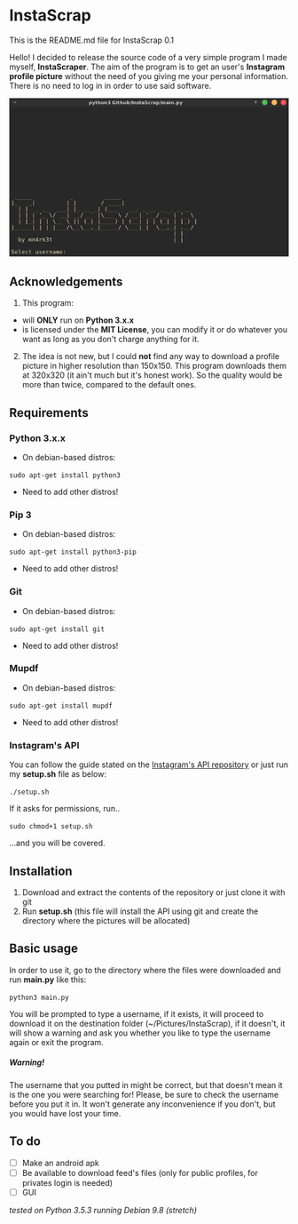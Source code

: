 # InstaScrap

This is the README.md file for InstaScrap 0.1

Hello! I decided to release the source code of a very simple program I made myself, **InstaScraper**. The aim of the program is to get an user's **Instagram profile picture** without the need of you giving me your personal information. There is no need to log in in order to use said software.

![alt text](screenshot.png "screenshot")

## Acknowledgements

1. This program:

* will **ONLY** run on **Python 3.x.x**
* is licensed under the **MIT License**, you can modify it or do whatever you want as long as you don't charge anything for it.

2. The idea is not new, but I could **not** find any way to download a profile picture in higher resolution than 150x150. This program downloads them at 320x320 (it ain't much but it's honest work). So the quality would be more than twice, compared to the default ones.

## Requirements

### Python 3.x.x

* On debian-based distros:

`sudo apt-get install python3`

* Need to add other distros!

### Pip 3

* On debian-based distros:

`sudo apt-get install python3-pip`

* Need to add other distros!

### Git

* On debian-based distros:

`sudo apt-get install git`

* Need to add other distros!

### Mupdf

* On debian-based distros:

`sudo apt-get install mupdf`

* Need to add other distros!

### Instagram's API

You can follow the guide stated on the [Instagram's API repository](https://github.com/ping/instagram_private_api#Install) or  just run my **setup.sh** file as below:

`./setup.sh`

If it asks for permissions, run..

`sudo chmod+1 setup.sh`

...and you will be covered.

## Installation

1. Download and extract the contents of the repository or just clone it with git
2. Run **setup.sh** (this file will install the API using git and create the directory where the pictures will be allocated)

## Basic usage

In order to use it, go to the directory where the files were downloaded and run **main.py** like this:

`python3 main.py`

You will be prompted to type a username, if it exists, it will proceed to download it on the destination folder (~/Pictures/InstaScrap), if it doesn't, it will show a warning and ask you whether you like to type the username again or exit the program. 

##### Warning!
The username that you putted in might be correct, but that doesn't mean it is the one you were searching for! Please, be sure to check the username before you put it in. It won't generate any inconvenience if you don't, but you would have lost your time.

## To do

* [ ] Make an android apk
* [ ] Be available to download feed's files (only for public profiles, for privates login is needed)
* [ ] GUI

_tested on Python 3.5.3 running Debian 9.8 (stretch)_

